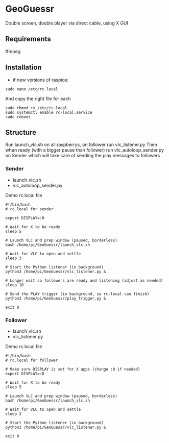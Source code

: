 # GeoGuessr
Double screen, double player via direct cable, using X GUI

## Requirements
ffmpeg

## Installation
- if new versions of raspios:
```
sudo nano /etc/rc.local
```
And copy the right file for each
```
sudo chmod +x /etc/rc.local
sudo systemctl enable rc-local.service
sudo reboot
```

## Structure

Run launch_vlc.sh on all raspberrys, on follower run vlc_listener.py
Then when ready (with a bigger pause than follower) run vlc_autoloop_sender.py on Sender which will take care of sending the play messages to followers

### Sender
- launch_vlc.sh 
- vlc_autoloop_sender.py

Demo rc.local file
```
#!/bin/bash
# rc.local for sender

export DISPLAY=:0

# Wait for X to be ready
sleep 5

# Launch VLC and prep window (paused, borderless)
bash /home/pi/GeoGuessr/launch_vlc.sh

# Wait for VLC to open and settle
sleep 3

# Start the Python listener (in background)
python3 /home/pi/GeoGuessr/vlc_listener.py &

# Longer wait so followers are ready and listening (adjust as needed)
sleep 10

# Send the PLAY trigger (in background, so rc.local can finish)
python3 /home/pi/GeoGuessr/play_trigger.py &

exit 0

```

### Follower
- launch_vlc.sh 
- vlc_listener.py

Demo rc.local file
```
#!/bin/bash
# rc.local for follower

# Make sure DISPLAY is set for X apps (change :0 if needed)
export DISPLAY=:0

# Wait for X to be ready
sleep 5

# Launch VLC and prep window (paused, borderless)
bash /home/pi/GeoGuessr/launch_vlc.sh

# Wait for VLC to open and settle
sleep 3

# Start the Python listener (in background)
python3 /home/pi/GeoGuessr/vlc_listener.py &

exit 0
```